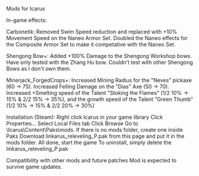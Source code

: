Mods for Icarus

In-game effects:

Carbonetik: Removed Swim Speed reduction and replaced with +10% Movement Speed on the Naneo Armor Set. Doubled the Naneo effects for the Composite Armor Set to make it competative with the Naneo Set.

Shengong Bow+: Added +100% Damage to the Shengong Workshop bows. Have only tested with the Zhang Hu bow. Couldn't test with other Shengong Bows as I don't own them. 

Minerjack_ForgedCrops+: Increased Mining Radius for the "Neves" pickaxe (60 -> 75). Increased Felling Damage on the "Dias" Axe (50 -> 70). Increased +Smelting speed of the Talent "Stoking the Flames" (1/2 10% -> 15% & 2/2 15% -> 35%), and the growth speed of the Talent "Green Thumb" (1/2 10% -> 15% & 2/2 20% -> 30%)

Installation (Steam):
Right click Icarus in your game library
Click Properties...
Select Local Files tab
Click Browse
Go to \Icarus\Content\Paks\mods. If there is no mods folder, create one inside Paks
Download linkarus_releveling_P.pak from this page and put it in the mods folder.
All done, start the game
To uninstall, simply delete the linkarus_releveling_P.pak

Compatibility with other mods and future patches
Mod is expected to survive game updates.
